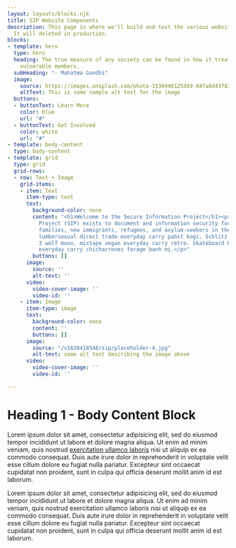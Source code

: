 ```yaml
---
layout: layouts/blocks.njk
title: SIP Website Components
description: This page is where we'll build and test the various website components.
  It will deleted in production.
blocks:
- template: hero
  type: hero
  heading: The true measure of any society can be found in how it treats its most
    vulnerable members.
  subHeading: "- Mahatma Gandhi"
  image:
    source: https://images.unsplash.com/photo-1530490125459-847a6d437825?ixid=MnwxMjA3fDB8MHxwaG90by1wYWdlfHx8fGVufDB8fHx8&ixlib=rb-1.2.1&auto=format&fit=crop&w=1363&q=80
    altText: This is some sample alt text for the image
  buttons:
  - buttonText: Learn More
    color: blue
    url: "#"
  - buttonText: Get Involved
    color: white
    url: "#"
- template: body-content
  type: body-content
- template: grid
  type: grid
  grid-rows:
  - row: Text + Image
    grid-items:
    - item: Text
      item-type: text
      text:
        background-color: none
        content: "<h1>Welcome to the Secure Information Project</h1><p>Secure Information
          Project (SIP) exists to document and information security for vulnerable
          families, new immigrants, refugees, and asylum-seekers in the United States<br><br>Gentrify
          lumbersexual direct trade everyday carry pabst kogi. Schlitz letterpress
          3 wolf moon, mixtape vegan everyday carry retro. Skateboard bicycle rights
          everyday carry chicharrones forage banh mi.</p>"
        buttons: []
      image:
        source: ''
        alt-text: ''
      video:
        video-cover-image: ''
        video-id: ''
    - item: Image
      item-type: image
      text:
        background-color: none
        content: ''
        buttons: []
      image:
        source: "/v1620418548/sip/placeholder-4.jpg"
        alt-text: some alt text describing the image above
      video:
        video-cover-image: ''
        video-id: ''

---
```

# Heading 1 - Body Content Block

Lorem ipsum dolor sit amet, consectetur adipisicing elit, sed do eiusmod tempor incididunt ut labore et dolore magna aliqua. Ut enim ad minim veniam, quis nostrud [exercitation ullamco laboris](#) nisi ut aliquip ex ea commodo consequat. Duis aute irure dolor in reprehenderit in voluptate velit esse cillum dolore eu fugiat nulla pariatur. Excepteur sint occaecat cupidatat non proident, sunt in culpa qui officia deserunt mollit anim id est laborum.

Lorem ipsum dolor sit amet, consectetur adipisicing elit, sed do eiusmod tempor incididunt ut labore et dolore magna aliqua. Ut enim ad minim veniam, quis nostrud exercitation ullamco laboris nisi ut aliquip ex ea commodo consequat. Duis aute irure dolor in reprehenderit in voluptate velit esse cillum dolore eu fugiat nulla pariatur. Excepteur sint occaecat cupidatat non proident, sunt in culpa qui officia deserunt mollit anim id est laborum.